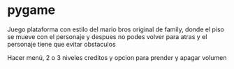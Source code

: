 # pygame

Juego plataforma con estilo del mario bros original de family, donde el piso se mueve con el personaje y despues no podes volver para atras y el personaje tiene que evitar obstaculos

Hacer menú, 2 o 3 niveles creditos y opcion para prender y apagar volumen
